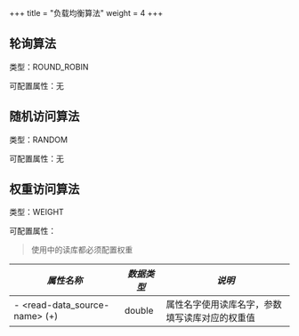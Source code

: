 +++
title = "负载均衡算法"
weight = 4
+++

## 轮询算法

类型：ROUND_ROBIN

可配置属性：无

## 随机访问算法

类型：RANDOM

可配置属性：无

## 权重访问算法

类型：WEIGHT

可配置属性：

> 使用中的读库都必须配置权重

| *属性名称*                     | *数据类型* | *说明*                                         |
| ------------------------------ | ---------- | ---------------------------------------------- |
| \- <read-data_source-name> (+) | double     | 属性名字使用读库名字，参数填写读库对应的权重值  |
